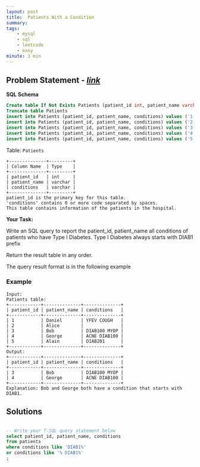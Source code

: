 ```yaml
---
layout: post
title:  Patients With a Condition                       
summary:
tags:
    - mysql
    - sql
    - leetcode
    - easy
minute: 3 min
---
```


## Problem Statement - [*link*](https://leetcode.com/problems/patients-with-a-condition/)  

**SQL Schema** 


```sql
Create table If Not Exists Patients (patient_id int, patient_name varchar(30), conditions varchar(100))
Truncate table Patients
insert into Patients (patient_id, patient_name, conditions) values ('1', 'Daniel', 'YFEV COUGH')
insert into Patients (patient_id, patient_name, conditions) values ('2', 'Alice', '')
insert into Patients (patient_id, patient_name, conditions) values ('3', 'Bob', 'DIAB100 MYOP')
insert into Patients (patient_id, patient_name, conditions) values ('4', 'George', 'ACNE DIAB100')
insert into Patients (patient_id, patient_name, conditions) values ('5', 'Alain', 'DIAB201')
```

Table: `Patients`

```
+--------------+---------+
| Column Name  | Type    |
+--------------+---------+
| patient_id   | int     |
| patient_name | varchar |
| conditions   | varchar |
+--------------+---------+
patient_id is the primary key for this table.
'conditions' contains 0 or more code separated by spaces. 
This table contains information of the patients in the hospital.
```


**Your Task:** 

Write an SQL query to report the patient_id, patient_name all conditions of patients who have Type I Diabetes. Type I Diabetes always starts with DIAB1 prefix

Return the result table in any order.

The query result format is in the following example


### Example
   
```
Input: 
Patients table:
+------------+--------------+--------------+
| patient_id | patient_name | conditions   |
+------------+--------------+--------------+
| 1          | Daniel       | YFEV COUGH   |
| 2          | Alice        |              |
| 3          | Bob          | DIAB100 MYOP |
| 4          | George       | ACNE DIAB100 |
| 5          | Alain        | DIAB201      |
+------------+--------------+--------------+
Output: 
+------------+--------------+--------------+
| patient_id | patient_name | conditions   |
+------------+--------------+--------------+
| 3          | Bob          | DIAB100 MYOP |
| 4          | George       | ACNE DIAB100 | 
+------------+--------------+--------------+
Explanation: Bob and George both have a condition that starts with DIAB1.
```


## Solutions

```sql

-- Write your T-SQL query statement below
select patient_id, patient_name, conditions 
from patients 
where conditions like 'DIAB1%' 
or conditions like '% DIAB1%'
;

```

